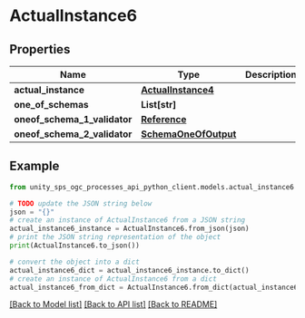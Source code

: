 # ActualInstance6


## Properties

Name | Type | Description | Notes
------------ | ------------- | ------------- | -------------
**actual_instance** | [**ActualInstance4**](ActualInstance4.md) |  | [optional]
**one_of_schemas** | **List[str]** |  | [optional]
**oneof_schema_1_validator** | [**Reference**](Reference.md) |  | [optional]
**oneof_schema_2_validator** | [**SchemaOneOfOutput**](SchemaOneOfOutput.md) |  | [optional]

## Example

```python
from unity_sps_ogc_processes_api_python_client.models.actual_instance6 import ActualInstance6

# TODO update the JSON string below
json = "{}"
# create an instance of ActualInstance6 from a JSON string
actual_instance6_instance = ActualInstance6.from_json(json)
# print the JSON string representation of the object
print(ActualInstance6.to_json())

# convert the object into a dict
actual_instance6_dict = actual_instance6_instance.to_dict()
# create an instance of ActualInstance6 from a dict
actual_instance6_from_dict = ActualInstance6.from_dict(actual_instance6_dict)
```
[[Back to Model list]](../README.md#documentation-for-models) [[Back to API list]](../README.md#documentation-for-api-endpoints) [[Back to README]](../README.md)

